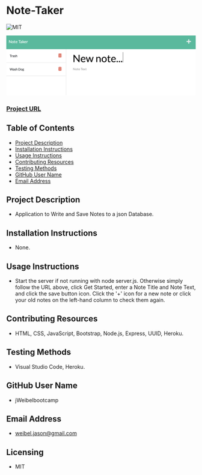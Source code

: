 # Note-Taker

![MIT](https://img.shields.io/badge/License-MIT-blue)

![screenshot](./public/assets/images/Note-Taker.png)

### [Project URL](https://aqueous-beach-11734.herokuapp.com/notes) 

## Table of Contents
- [Project Description](#description)
- [Installation Instructions](#installation)
- [Usage Instructions](#usage)
- [Contributing Resources](#contribution)
- [Testing Methods](#test)
- [GitHub User Name](#gitHub)
- [Email Address](#email)


## Project Description
- Application to Write and Save Notes to a json Database.

## Installation Instructions
- None.

## Usage Instructions
- Start the server if not running with node server.js. Otherwise simply follow the URL above, click Get Started, enter a Note Title and Note Text, and click the save button icon.  Click the '+' icon for a new note or click your old notes on the left-hand column to check them again. 

## Contributing Resources
- HTML, CSS, JavaScript, Bootstrap, Node.js, Express, UUID, Heroku.

## Testing Methods
- Visual Studio Code, Heroku.

## GitHub User Name
- jWeibelbootcamp

## Email Address
- weibel.jason@gmail.com

## Licensing 
- MIT
